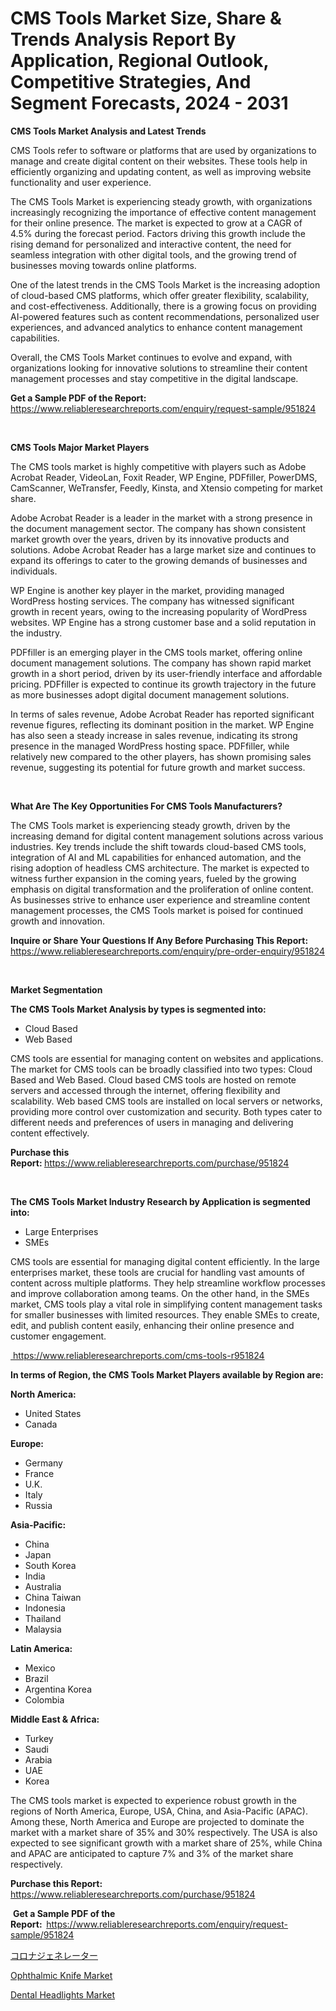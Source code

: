 <p><h1>CMS Tools Market Size, Share & Trends Analysis Report By Application, Regional Outlook, Competitive Strategies, And Segment Forecasts, 2024 - 2031</h1></p><p><strong>CMS Tools Market Analysis and Latest Trends</strong></p>
<p><p>CMS Tools refer to software or platforms that are used by organizations to manage and create digital content on their websites. These tools help in efficiently organizing and updating content, as well as improving website functionality and user experience.</p><p>The CMS Tools Market is experiencing steady growth, with organizations increasingly recognizing the importance of effective content management for their online presence. The market is expected to grow at a CAGR of 4.5% during the forecast period. Factors driving this growth include the rising demand for personalized and interactive content, the need for seamless integration with other digital tools, and the growing trend of businesses moving towards online platforms.</p><p>One of the latest trends in the CMS Tools Market is the increasing adoption of cloud-based CMS platforms, which offer greater flexibility, scalability, and cost-effectiveness. Additionally, there is a growing focus on providing AI-powered features such as content recommendations, personalized user experiences, and advanced analytics to enhance content management capabilities.</p><p>Overall, the CMS Tools Market continues to evolve and expand, with organizations looking for innovative solutions to streamline their content management processes and stay competitive in the digital landscape.</p></p>
<p><strong>Get a Sample PDF of the Report:&nbsp;</strong> <a href="https://www.reliableresearchreports.com/enquiry/request-sample/951824">https://www.reliableresearchreports.com/enquiry/request-sample/951824</a></p>
<p>&nbsp;</p>
<p><strong>CMS Tools Major Market Players</strong></p>
<p><p>The CMS tools market is highly competitive with players such as Adobe Acrobat Reader, VideoLan, Foxit Reader, WP Engine, PDFfiller, PowerDMS, CamScanner, WeTransfer, Feedly, Kinsta, and Xtensio competing for market share. </p><p>Adobe Acrobat Reader is a leader in the market with a strong presence in the document management sector. The company has shown consistent market growth over the years, driven by its innovative products and solutions. Adobe Acrobat Reader has a large market size and continues to expand its offerings to cater to the growing demands of businesses and individuals.</p><p>WP Engine is another key player in the market, providing managed WordPress hosting services. The company has witnessed significant growth in recent years, owing to the increasing popularity of WordPress websites. WP Engine has a strong customer base and a solid reputation in the industry.</p><p>PDFfiller is an emerging player in the CMS tools market, offering online document management solutions. The company has shown rapid market growth in a short period, driven by its user-friendly interface and affordable pricing. PDFfiller is expected to continue its growth trajectory in the future as more businesses adopt digital document management solutions.</p><p>In terms of sales revenue, Adobe Acrobat Reader has reported significant revenue figures, reflecting its dominant position in the market. WP Engine has also seen a steady increase in sales revenue, indicating its strong presence in the managed WordPress hosting space. PDFfiller, while relatively new compared to the other players, has shown promising sales revenue, suggesting its potential for future growth and market success.</p></p>
<p>&nbsp;</p>
<p><strong>What Are The Key Opportunities For CMS Tools Manufacturers?</strong></p>
<p><p>The CMS Tools market is experiencing steady growth, driven by the increasing demand for digital content management solutions across various industries. Key trends include the shift towards cloud-based CMS tools, integration of AI and ML capabilities for enhanced automation, and the rising adoption of headless CMS architecture. The market is expected to witness further expansion in the coming years, fueled by the growing emphasis on digital transformation and the proliferation of online content. As businesses strive to enhance user experience and streamline content management processes, the CMS Tools market is poised for continued growth and innovation.</p></p>
<p><strong>Inquire or Share Your Questions If Any Before Purchasing This Report:</strong> <a href="https://www.reliableresearchreports.com/enquiry/pre-order-enquiry/951824">https://www.reliableresearchreports.com/enquiry/pre-order-enquiry/951824</a></p>
<p>&nbsp;</p>
<p><strong>Market Segmentation</strong></p>
<p><strong>The CMS Tools Market Analysis by types is segmented into:</strong></p>
<p><ul><li>Cloud Based</li><li>Web Based</li></ul></p>
<p><p>CMS tools are essential for managing content on websites and applications. The market for CMS tools can be broadly classified into two types: Cloud Based and Web Based. Cloud based CMS tools are hosted on remote servers and accessed through the internet, offering flexibility and scalability. Web based CMS tools are installed on local servers or networks, providing more control over customization and security. Both types cater to different needs and preferences of users in managing and delivering content effectively.</p></p>
<p><strong>Purchase this Report:&nbsp;</strong><a href="https://www.reliableresearchreports.com/purchase/951824">https://www.reliableresearchreports.com/purchase/951824</a></p>
<p>&nbsp;</p>
<p><strong>The CMS Tools Market Industry Research by Application is segmented into:</strong></p>
<p><ul><li>Large Enterprises</li><li>SMEs</li></ul></p>
<p><p>CMS tools are essential for managing digital content efficiently. In the large enterprises market, these tools are crucial for handling vast amounts of content across multiple platforms. They help streamline workflow processes and improve collaboration among teams. On the other hand, in the SMEs market, CMS tools play a vital role in simplifying content management tasks for smaller businesses with limited resources. They enable SMEs to create, edit, and publish content easily, enhancing their online presence and customer engagement.</p></p>
<p><a href="https://www.reliableresearchreports.com/cms-tools-r951824">&nbsp;https://www.reliableresearchreports.com/cms-tools-r951824</a></p>
<p><strong>In terms of Region, the CMS Tools Market Players available by Region are:</strong></p>
<p>
    <p> <strong> North America: </strong>
        <ul>
            <li>United States</li>
            <li>Canada</li>
        </ul>
        </p> 
    <p> <strong> Europe: </strong>
        <ul>
            <li>Germany</li>
            <li>France</li>
            <li>U.K.</li>
            <li>Italy</li>
            <li>Russia</li>
        </ul>
        </p> 
    <p> <strong> Asia-Pacific: </strong>
        <ul>
            <li>China</li>
            <li>Japan</li>
            <li>South Korea</li>
            <li>India</li>
            <li>Australia</li>
            <li>China Taiwan</li>
            <li>Indonesia</li>
            <li>Thailand</li>
            <li>Malaysia</li>
        </ul>
        </p> 
    <p> <strong> Latin America: </strong>
        <ul>
            <li>Mexico</li>
            <li>Brazil</li>
            <li>Argentina Korea</li>
            <li>Colombia</li>
        </ul>
        </p> 
    <p> <strong> Middle East & Africa: </strong>
        <ul>
            <li>Turkey</li>
            <li>Saudi</li>
            <li>Arabia</li>
            <li>UAE</li>
            <li>Korea</li>
        </ul>
    </p>
    </p>
<p><p>The CMS tools market is expected to experience robust growth in the regions of North America, Europe, USA, China, and Asia-Pacific (APAC). Among these, North America and Europe are projected to dominate the market with a market share of 35% and 30% respectively. The USA is also expected to see significant growth with a market share of 25%, while China and APAC are anticipated to capture 7% and 3% of the market share respectively.</p></p>
<p><strong>Purchase this Report: </strong><a href="https://www.reliableresearchreports.com/purchase/951824">https://www.reliableresearchreports.com/purchase/951824</a></p>
<p>&nbsp;<strong>Get a Sample PDF of the Report:&nbsp;&nbsp;</strong><a href="https://www.reliableresearchreports.com/enquiry/request-sample/951824">https://www.reliableresearchreports.com/enquiry/request-sample/951824</a></p>
<p><strong></strong></p>
<p><p><a href="https://github.com/NikitaBruen/Market-Research-Report-List-1/blob/main/6836226173089.md">コロナジェネレーター</a></p><p><a href="https://github.com/syaifulanwaramsyori/Market-Research-Report-List-1/blob/main/ophthalmic-knife-market.md">Ophthalmic Knife Market</a></p><p><a href="https://github.com/rslnowrouzi/Market-Research-Report-List-1/blob/main/dental-headlights-market.md">Dental Headlights Market</a></p></p>